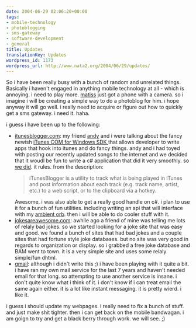 ```yaml
---
date: 2004-06-29 02:06:20+00:00
tags:
- mobile-technology
- photoblogging
- sms-gateway
- software-development
- general
title: Updates
translationKey: Updates
wordpress_id: 1173
wordpress_url: http://www.nata2.org/2004/06/29/updates/
---
```


So i have been really busy with a bunch of random and unrelated things. Basically i haven't engaged in anything mobile technology at all - which is annoying. i need to play more. <a href="http://www.therats.org">matiss</a> just got a phone with a camera. so i imagine i will be creating a simple way to do a photoblog for him. i hope anyway it will go well. i really need to acquire or figure out how to quickly get a sms gateway. i need it. haha. </p>

<p>i guess i have been up to the following:
<ul>
<li><a href="http://www.itunesblogger.com">itunesblogger.com</a>: my friend <a href="http://blog.andrewcarlson.com">andy</a> and i were talking about the fancy newish <a href="http://developer.apple.com/sdk/itunescomsdk.html">iTunes COM for Windows SDK </a> that allows developer to write apps that hook into itunes and do fancy things. andy and i had toyed with posting our recently updated songs to the internet and we decided that it woudl be fun to write a c# application that did it very smoothly. so <a href="http://www.itunesblogger.com/wiki/wakka.php?wakka=HomePage">we did</a>. it rules. from the description: 
<blockquote>iTunesBlogger is a utility to track what is being played in iTunes and post information about each track (e.g. track name, artist, etc.) to a web script, or to the clipboard via a hotkey. </blockquote>
Awesome. i was also able to get a really good handle on c#. i plan to use it for a bunch of fun utilities. including writing an api that will interface with my <a href="http://www.ambientdevices.com/cat/orb/orborder.html">ambient orb</a>. then i will be able to do cooler stuff with it. </li>
<li><a href="http://www.jokesareawesome.com">jokesareawesome.com</a>: awhile ago a friend of mine was telling me lots of relaly bad jokes. so we started looking for a joke site that was easy and good. we found a bunch  of sites that had bad jokes and a couple sites that had fortune style joke databases. but no site was very good in regards to organization or display. so i grabbed a free joke database and BAM went to town. it is a very simple site and uses some relaly simple/fun dhtml. 
<li><a href="http://www.gmail.com">gmail</a>: although i didn't write this ;) i have been playing with it quite a bit. i have ran my own mail service for the last 7 years and haven't needed email for that long. so attempting to use another service is insane. i don't quite know what i think of it. i don't know if i can treat email the same again either. it is a lot like instant messaging. it is pretty wierd. i like it. 
</ul>
i guess i should update my webpages. i really need to fix a bunch of stuff. and just make shit tighter. then i can get back on the mobile bandwagan. i am goign to try and get a black berry through work. we will see. ;)